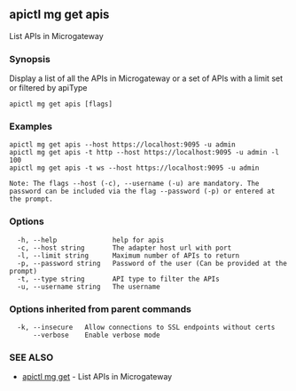 ## apictl mg get apis

List APIs in Microgateway

### Synopsis

Display a list of all the APIs in Microgateway or a set of APIs with a limit set or filtered by apiType

```
apictl mg get apis [flags]
```

### Examples

```
apictl mg get apis --host https://localhost:9095 -u admin
apictl mg get apis -t http --host https://localhost:9095 -u admin -l 100
apictl mg get apis -t ws --host https://localhost:9095 -u admin

Note: The flags --host (-c), --username (-u) are mandatory. The password can be included via the flag --password (-p) or entered at the prompt.
```

### Options

```
  -h, --help              help for apis
  -c, --host string       The adapter host url with port
  -l, --limit string      Maximum number of APIs to return
  -p, --password string   Password of the user (Can be provided at the prompt)
  -t, --type string       API type to filter the APIs
  -u, --username string   The username
```

### Options inherited from parent commands

```
  -k, --insecure   Allow connections to SSL endpoints without certs
      --verbose    Enable verbose mode
```

### SEE ALSO

* [apictl mg get](apictl_mg_get.md)	 - List APIs in Microgateway

